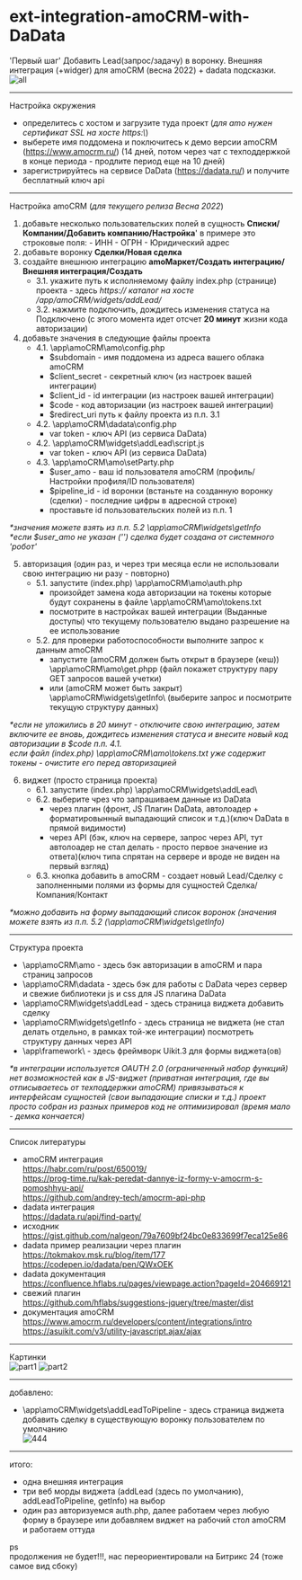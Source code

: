 # ext-integration-amoCRM-with-DaData

'Первый шаг' Добавить Lead(запрос/задачу) в воронку.
Внешняя интеграция (+widger) для amoCRM (весна 2022) + dadata подсказки.  
![all](https://user-images.githubusercontent.com/16114000/195570303-258b9d0e-e948-413f-9fc5-2d74070bf774.png)

---

Настройка окружения

- определитесь с хостом и загрузите туда проект (_для amo нужен сертификат SSL на хосте https:\\_)
- выберете имя поддомена и поключитесь к демо версии amoCRM (https://www.amocrm.ru/) (14 дней, потом через чат с техподдержкой в конце периода - продлите период еще на 10 дней)
- зарегистрируйтесь на сервисе DaData (https://dadata.ru/) и получите бесплатный ключ api

---

Настройка amoCRM (_для текущего релиза Весна 2022_)

1. добавьте несколько пользовательских полей в сущность **Списки/Компании/Добавить компанию/Настройка**'
   в примере это строковые поля: - ИНН - ОГРН - Юридический адрес
2. добавьте воронку **Сделки/Новая сделка**
3. создайте внешнюю интеграцию **amoМаркет/Создать интеграцию/Внешняя интеграция/Создать**
   - 3.1. укажите путь к исполняемому файлу index.php (странице) проекта - здесь _https:// каталог на хосте /app/amoCRM/widgets/addLead/_
   - 3.2. нажмите подключить, дождитесь изменения статуса на Подключено (с этого момента идет отсчет **20 минут** жизни кода авторизации)
4. добавьте значения в следующие файлы проекта
   - 4.1. \app\amoCRM\amo\config.php
     - $subdomain - имя поддомена из адреса вашего облака amoCRM
     - $client_secret - секретный ключ (из настроек вашей интеграции)
     - $client_id - id интеграции (из настроек вашей интеграции)
     - $code - код авторизации (из настроек вашей интеграции)
     - $redirect_uri путь к файлу проекта из п.п. 3.1
   - 4.2. \app\amoCRM\dadata\config.php
     - var token - ключ API (из сервиса DaData)
   - 4.2. \app\amoCRM\widgets\addLead\script.js
     - var token - ключ API (из сервиса DaData)
   - 4.3. \app\amoCRM\amo\setParty.php
     - $user_amo - ваш id пользователя amoCRM (профиль/Настройки профиля/ID пользователя)
     - $pipeline_id - id воронки (встаньте на созданную воронку (сделки) - последние цифры в адресной строке)
     - проставьте id пользовательских полей из п.п. 1

_\*значения можете взять из п.п. 5.2 \app\amoCRM\widgets\getInfo_    
_\*если $user_amo не указан ('') сделка будет создана от системного 'робот'_

5. авторизация (один раз, и через три месяца если не использовали свою интеграцию ни разу - повторно)
   - 5.1. запустите (index.php) \app\amoCRM\amo\auth.php
     - произойдет замена кода авторизации на токены которые будут сохранены в файле \app\amoCRM\amo\tokens.txt
     - посмотрите в настройках вашей интеграции (Выданные доступы) что текущему пользователю выдано разрешение на ее использование
   - 5.2. для проверки работоспособности выполните запрос к данным amoCRM
     - запустите (amoCRM должен быть открыт в браузере (кеш)) \app\amoCRM\amo\get.phpp (файл покажет структуру пару GET запросов вашей учетки)
     - или (amoCRM может быть закрыт) \app\amoCRM\widgets\getInfo\ (выберите запрос и посмотрите текущую структуру данных)

_\*если не уложились в 20 минут - отключите свою интеграцию, затем включите ее вновь, дождитесь изменения статуса и внесите новый код авторизации в $code п.п. 4.1.  
если файл (index.php) \app\amoCRM\amo\tokens.txt уже содержит токены - очистите его перед авторизацией_

6. виджет (просто страница проекта)
   - 6.1. запустите (index.php) \app\amoCRM\widgets\addLead\
   - 6.2. выберите чрез что запрашиваем данные из DaData
     - через плагин (фронт, JS Плагин DaData, автолоадер + форматировынный выпадающий список и т.д.)(ключ DaData в прямой видимости)
     - через API (бэк, ключ на сервере, запрос через API, тут автолоадер не стал делать - просто первое значение из ответа)(ключ типа спрятан на сервере и вроде не виден на первый взгляд)
   - 6.3. кнопка добавить в amoCRM - создает новый Lead/Сделку с заполненными полями из формы для сущностей Сделка/Компания/Контакт

_\*можно добавить на форму выпадающий список воронок (значения можете взять из п.п. 5.2 (\app\amoCRM\widgets\getInfo)_

---

Структура проекта  
 - \app\amoCRM\amo - здесь бэк авторизации в amoCRM и пара страниц запросов  
 - \app\amoCRM\dadata - здесь бэк для работы с DaData через сервер и свежие библиотеки js и css для JS плагина DaData  
 - \app\amoCRM\widgets\addLead - здесь страница виджета добавить сделку  
 - \app\amoCRM\widgets\getInfo - здесь страница не виджета (не стал делать отдельно, в рамках той-же интеграции) посмотреть структуру данных через API  
 - \app\framework\ - здесь фреймворк Uikit.3 для формы виджета(ов)   

_\*в интеграции используется OAUTH 2.0 (ограниченный набор функций) нет возможностей как в JS-виджет (приватная интеграция, где вы отписываетесь от техподдержки amoCRM) привязываться к интерфейсам сущностей (свои выпадающие списки и т.д.)
проект просто собран из разных примеров код не оптимизировал (время мало - демка кончается)_

---

Список литературы  
 - amoCRM интеграция  
 https://habr.com/ru/post/650019/  
 https://prog-time.ru/kak-peredat-dannye-iz-formy-v-amocrm-s-pomoshhyu-api/  
 https://github.com/andrey-tech/amocrm-api-php   
 - dadata интеграция  
 https://dadata.ru/api/find-party/  
 - исходник  
 https://gist.github.com/nalgeon/79a7609bf24bc0e833699f7eca125e86  
 - dadata пример реализации через плагин  
 https://tokmakov.msk.ru/blog/item/177  
 https://codepen.io/dadata/pen/QWxOEK  
 - dadata документация  
 https://confluence.hflabs.ru/pages/viewpage.action?pageId=204669121  
 - свежий плагин  
 https://github.com/hflabs/suggestions-jquery/tree/master/dist  
 - документация amoCRM    
https://www.amocrm.ru/developers/content/integrations/intro    
https://asuikit.com/v3/utility-javascript.ajax/ajax    
---

Картинки  
![part1](https://user-images.githubusercontent.com/16114000/193994164-6d8ab200-5a94-4784-bc32-8cd2ce53afa2.png)
![part2](https://user-images.githubusercontent.com/16114000/193994177-9de56e04-5d7c-41c4-97d7-5750549dc09e.png)

---
добавлено:  
 - \app\amoCRM\widgets\addLeadToPipeline - здесь страница виджета добавить сделку в существующую воронку пользователем по умолчанию  
![444](https://user-images.githubusercontent.com/16114000/196019862-fa526f37-09ac-4621-8bcf-ce0dad25b0a2.png)
---   

итого:
 - одна внешняя интеграция  
 - три веб морды виджета (addLead (здесь по умолчанию), addLeadToPipeline, getInfo) на выбор  
 - один раз авторизуемся auth.php, далее работаем через любую форму в браузере или добавляем виджет на рабочий стол amoCRM и работаем оттуда 

ps   
продолжения не будет!!!, нас переориентировали на Битрикс 24 (тоже самое вид сбоку)
